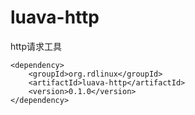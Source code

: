 # luava-http
http请求工具
```
<dependency>
    <groupId>org.rdlinux</groupId>
    <artifactId>luava-http</artifactId>
    <version>0.1.0</version>
</dependency>
```

